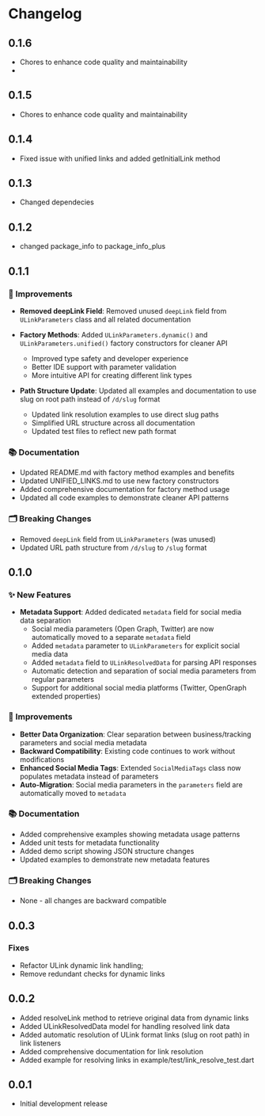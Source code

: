 # Changelog


## 0.1.6

- Chores to enhance code quality and maintainability
- 
## 0.1.5

- Chores to enhance code quality and maintainability

## 0.1.4

  - Fixed issue with unified links and added getInitialLink method

## 0.1.3

  - Changed dependecies

## 0.1.2

  - changed package_info to package_info_plus

## 0.1.1

### 🔧 Improvements

* **Removed deepLink Field**: Removed unused `deepLink` field from `ULinkParameters` class and all related documentation
* **Factory Methods**: Added `ULinkParameters.dynamic()` and `ULinkParameters.unified()` factory constructors for cleaner API
  - Improved type safety and developer experience
  - Better IDE support with parameter validation
  - More intuitive API for creating different link types

* **Path Structure Update**: Updated all examples and documentation to use slug on root path instead of `/d/slug` format
  - Updated link resolution examples to use direct slug paths
  - Simplified URL structure across all documentation
  - Updated test files to reflect new path format

### 📚 Documentation

* Updated README.md with factory method examples and benefits
* Updated UNIFIED_LINKS.md to use new factory constructors
* Added comprehensive documentation for factory method usage
* Updated all code examples to demonstrate cleaner API patterns

### 🗂️ Breaking Changes

* Removed `deepLink` field from `ULinkParameters` (was unused)
* Updated URL path structure from `/d/slug` to `/slug` format

## 0.1.0

### ✨ New Features

* **Metadata Support**: Added dedicated `metadata` field for social media data separation
  - Social media parameters (Open Graph, Twitter) are now automatically moved to a separate `metadata` field
  - Added `metadata` parameter to `ULinkParameters` for explicit social media data
  - Added `metadata` field to `ULinkResolvedData` for parsing API responses
  - Automatic detection and separation of social media parameters from regular parameters
  - Support for additional social media platforms (Twitter, OpenGraph extended properties)

### 🔧 Improvements

* **Better Data Organization**: Clear separation between business/tracking parameters and social media metadata
* **Backward Compatibility**: Existing code continues to work without modifications
* **Enhanced Social Media Tags**: Extended `SocialMediaTags` class now populates metadata instead of parameters
* **Auto-Migration**: Social media parameters in the `parameters` field are automatically moved to `metadata`

### 📚 Documentation

* Added comprehensive examples showing metadata usage patterns
* Added unit tests for metadata functionality
* Added demo script showing JSON structure changes
* Updated examples to demonstrate new metadata features

### 🗂️ Breaking Changes

* None - all changes are backward compatible

## 0.0.3

### Fixes

* Refactor ULink dynamic link handling;
* Remove redundant checks for dynamic links

## 0.0.2

* Added resolveLink method to retrieve original data from dynamic links
* Added ULinkResolvedData model for handling resolved link data
* Added automatic resolution of ULink format links (slug on root path) in link listeners
* Added comprehensive documentation for link resolution
* Added example for resolving links in example/test/link_resolve_test.dart

## 0.0.1

* Initial development release

